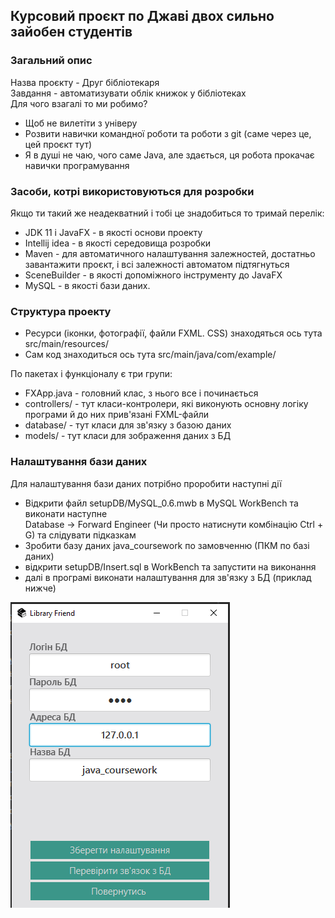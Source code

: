 ## Курсовий проєкт по Джаві двох сильно зайобен студентів ##

### Загальний опис ###

Назва проєкту - Друг бібліотекаря  
Завдання - автоматизувати облік книжок у бібліотеках  
Для чого взагалі то ми робимо?
* Щоб не вилетіти з універу
* Розвити навички командної роботи та роботи з git (саме через це, цей проєкт тут)
* Я в душі не чаю, чого саме Java, але здається, ця робота прокачає навички програмування 

### Засоби, котрі використовуються для розробки ###

Якщо ти такий же неадекватний і тобі це знадобиться то тримай перелік:  
* JDK 11 і JavaFX - в якості основи проекту  
* Intellij idea - в якості середовища розробки
* Maven - для автоматичного налаштування залежностей, достатньо завантажити проєкт, і всі залежності автоматом підтягнуться  
* SceneBuilder - в якості допоміжного інструменту до JavaFX
* MySQL - в якості бази даних. 

### Структура проекту ###

* Ресурси (іконки, фотографії, файли FXML. CSS) знаходяться ось тута src/main/resources/
* Сам код знаходиться ось тута src/main/java/com/example/  

По пакетах і функціоналу є три групи:  
* FXApp.java - головний клас, з нього все і починається 
* controllers/ - тут класи-контролери, які виконують основну логіку програми й до них прив'язані FXML-файли
* database/ - тут класи для зв'язку з базою даних
* models/ - тут класи для зображення даних з БД

### Налаштування бази даних ###

Для налаштування бази даних потрібно проробити наступні дії
* Відкрити файл setupDB/MySQL_0.6.mwb в MySQL WorkBench та виконати наступне  
Database -> Forward Engineer (Чи просто натиснути комбінацію Ctrl + G) та слідувати підказкам
* Зробити базу даних java_coursework по замовченню (ПКМ по базі даних)
* відкрити setupDB/Insert.sql в WorkBench та запустити на виконання
* далі в програмі виконати налаштування для зв'язку з БД (приклад нижче)

![Приклад налаштування](setupDB/Setting.png)

